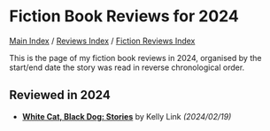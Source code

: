 # Fiction Book Reviews for 2024

[Main Index](../../../README.md) / [Reviews Index](../../README.md) / [Fiction Reviews Index](../README.md)

This is the page of my fiction book reviews in 2024, organised by the start/end date the story was read in reverse chronological order.

## Reviewed in 2024
- [**White Cat, Black Dog: Stories**](20240219-WhiteCatBlackDog.md) by Kelly Link *(2024/02/19)*
